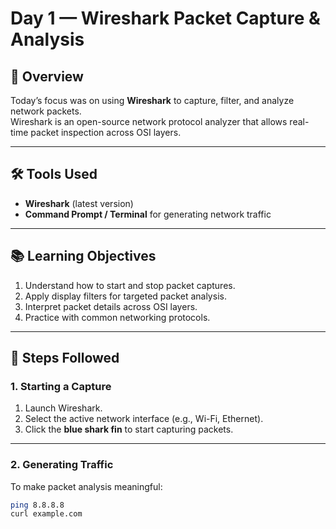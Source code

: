 # Day 1 — Wireshark Packet Capture & Analysis

## 📌 Overview
Today’s focus was on using **Wireshark** to capture, filter, and analyze network packets.  
Wireshark is an open-source network protocol analyzer that allows real-time packet inspection across OSI layers.

---

## 🛠 Tools Used
- **Wireshark** (latest version)
- **Command Prompt / Terminal** for generating network traffic

---

## 📚 Learning Objectives
1. Understand how to start and stop packet captures.
2. Apply display filters for targeted packet analysis.
3. Interpret packet details across OSI layers.
4. Practice with common networking protocols.

---

## 📂 Steps Followed

### 1. Starting a Capture
1. Launch Wireshark.
2. Select the active network interface (e.g., Wi-Fi, Ethernet).
3. Click the **blue shark fin** to start capturing packets.

---

### 2. Generating Traffic
To make packet analysis meaningful:
```bash
ping 8.8.8.8
curl example.com
